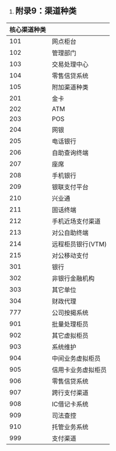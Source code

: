 1. ## <a name="_toc496253910"></a>**附录9：渠道种类**

|核心渠道种类||
| :- | :- |
|101|网点柜台|
|102|管理部门|
|103|交易处理中心|
|104|零售信贷系统|
|105|附加渠道种类|
|201|金卡|
|202|ATM|
|203|POS|
|204|网银|
|205|电话银行|
|206|自助查询终端|
|207|座席|
|208|手机银行|
|209|银联支付平台|
|210|兴业通|
|211|固话终端|
|212|手机近场支付渠道|
|213|对公自助终端|
|214|远程柜员银行(VTM)|
|215|对公移动支付|
|301|银行|
|302|非银行金融机构|
|303|其它单位|
|304|财政代理|
|777|公司按揭系统|
|901|批量处理柜员|
|902|其它虚拟柜员|
|903|系统维护|
|904|中间业务虚拟柜员|
|905|信用卡业务虚拟柜员|
|906|零售信贷系统|
|907|跨行支付渠道|
|908|IC借记卡系统|
|909|司法查控|
|910|托管业务系统|
|999|支付渠道|
